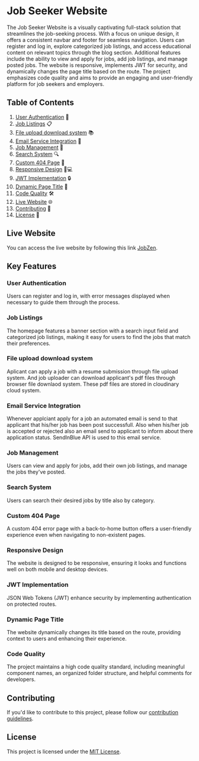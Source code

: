 # Job Seeker Website

The Job Seeker Website is a visually captivating full-stack solution that streamlines the job-seeking process. With a focus on unique design, it offers a consistent navbar and footer for seamless navigation. Users can register and log in, explore categorized job listings, and access educational content on relevant topics through the blog section. Additional features include the ability to view and apply for jobs, add job listings, and manage posted jobs. The website is responsive, implements JWT for security, and dynamically changes the page title based on the route. The project emphasizes code quality and aims to provide an engaging and user-friendly platform for job seekers and employers.

## Table of Contents

1. [User Authentication](#user-authentication) 🔐
2. [Job Listings](#job-listings) 📋
3. [File upload download system](#File-upload-download-system) 📚
4. [Email Service Integration](#Email-Service-Integration) 💢
5. [Job Management](#job-management) 🏢
6. [Search System](#search-system) 🔍
7. [Custom 404 Page](#custom-404-page) 🚫
8. [Responsive Design](#responsive-design) 📱💻
9. [JWT Implementation](#jwt-implementation) 🔒
10. [Dynamic Page Title](#dynamic-page-title) 🔄
11. [Code Quality](#code-quality) 🛠️
12. [Live Website](#live-website) 🌐
13. [Contributing](#contributing) 🤝
14. [License](#license) 📜

## Live Website

You can access the live website by following this link [JobZen](https://jobzen-45cf0.web.app/).

## Key Features

### User Authentication

Users can register and log in, with error messages displayed when necessary to guide them through the process.

### Job Listings

The homepage features a banner section with a search input field and categorized job listings, making it easy for users to find the jobs that match their preferences.

### File upload download system

Aplicant can apply a job with a resume submission through file upload system. And job uploader can download applicant's pdf files through browser file downlaod system. These pdf files are stored in cloudinary cloud system.

### Email Service Integration

Whenever applciant apply for a job an automated email is send to that applicant that his/her job has been post successfull. Also when his/her job is accepted or rejected also an email send to applicant to inform about there application status. SendInBlue API is used to this email service.

### Job Management

Users can view and apply for jobs, add their own job listings, and manage the jobs they've posted.

### Search System

Users can search their desired jobs by title also by category.

### Custom 404 Page

A custom 404 error page with a back-to-home button offers a user-friendly experience even when navigating to non-existent pages.

### Responsive Design

The website is designed to be responsive, ensuring it looks and functions well on both mobile and desktop devices.

### JWT Implementation

JSON Web Tokens (JWT) enhance security by implementing authentication on protected routes.

### Dynamic Page Title

The website dynamically changes its title based on the route, providing context to users and enhancing their experience.

### Code Quality

The project maintains a high code quality standard, including meaningful component names, an organized folder structure, and helpful comments for developers.

## Contributing

If you'd like to contribute to this project, please follow our [contribution guidelines](#contribution-guidelines).

## License

This project is licensed under the [MIT License](#license).
